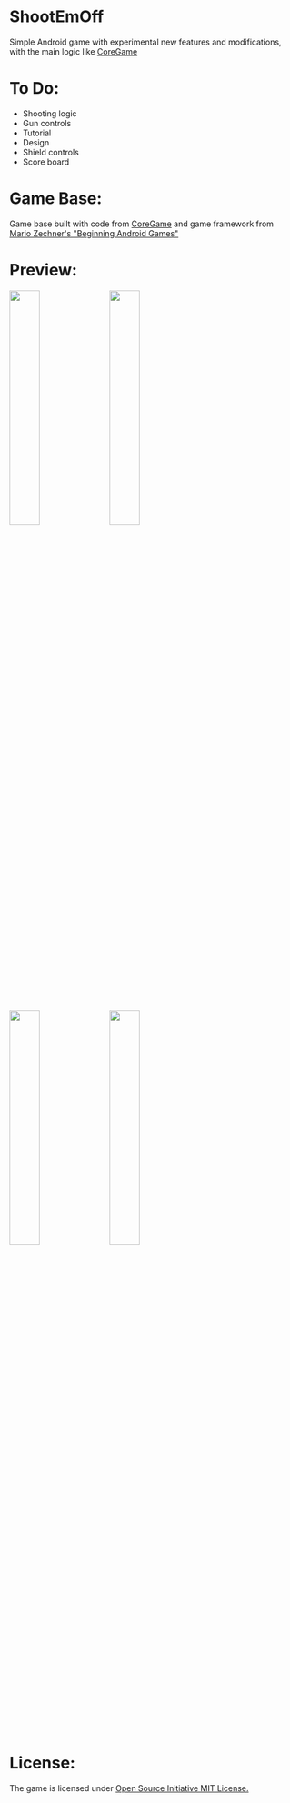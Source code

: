 ShootEmOff
==========

Simple Android game with experimental new features and modifications, with the main logic like <a href="http://hakim.se/experiments/html5/core/01/#">CoreGame</a>

To Do:
==========
* Shooting logic
* Gun controls
* Tutorial
* Design
* Shield controls
* Score board

Game Base:
==========
Game base built with code from <a href="https://github.com/o2genum/CoreGame">CoreGame</a> and game framework from <a href="https://code.google.com/p/beginning-android-games/">Mario Zechner's "Beginning Android Games"</a>

Preview:
==========
<img src="https://raw.github.com/krixisLv/ShootEmOff/master/screenshots/Screenshot_2013-05-30-00-12-56.png" width="32.5%"> &nbsp;
<img src="https://raw.github.com/krixisLv/ShootEmOff/master/screenshots/Screenshot_2013-05-30-00-13-03.png" width="32.5%"> &nbsp;
</br>
<img src="https://raw.github.com/krixisLv/ShootEmOff/master/screenshots/Screenshot_2013-05-30-00-13-09.png" width="32.5%"> &nbsp;
<img src="https://raw.github.com/krixisLv/ShootEmOff/master/screenshots/Screenshot_2013-05-30-00-13-17.png" width="32.5%"> &nbsp;

License:
==========
The game is licensed under <a href="http://opensource.org/licenses/mit-license.php">Open Source Initiative MIT License.</a>
